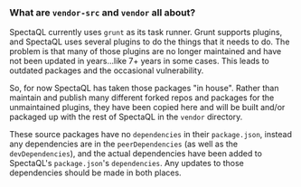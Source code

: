 ### What are `vendor-src` and `vendor` all about?

SpectaQL currently uses `grunt` as its task runner. Grunt supports plugins, and SpectaQL uses several plugins to do the things that it needs to do.
The problem is that many of those plugins are no longer maintained and have not been updated in years...like 7+ years in some cases. This leads to outdated packages and the occasional vulnerability.

So, for now SpectaQL has taken those packages "in house". Rather than maintain and publish many different forked repos and packages for the unmaintained plugins, they have been copied here and will be built and/or packaged up with the rest of SpectaQL in the `vendor` directory.

These source packages have no `dependencies` in their `package.json`, instead any dependencies are in the `peerDependencies` (as well as the `devDependencies`), and the actual dependencies have been added to SpectaQL's `package.json`'s `dependencies`. Any updates to those dependencies should be made in both places.
